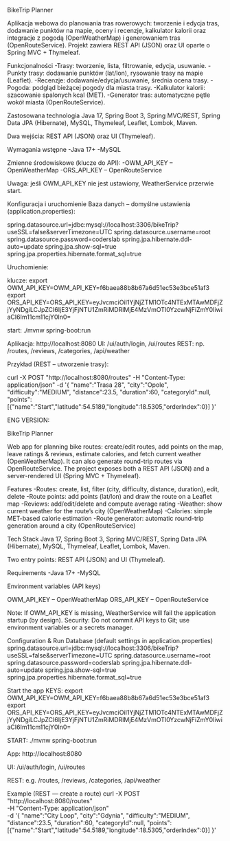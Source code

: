 BikeTrip Planner

Aplikacja webowa do planowania tras rowerowych: tworzenie i edycja tras, dodawanie punktów na mapie, oceny i recenzje, kalkulator kalorii oraz integracje z pogodą (OpenWeatherMap) i generowaniem tras (OpenRouteService).
Projekt zawiera REST API (JSON) oraz UI oparte o Spring MVC + Thymeleaf.

Funkcjonalności
-Trasy: tworzenie, lista, filtrowanie, edycja, usuwanie.
-Punkty trasy: dodawanie punktów (lat/lon), rysowanie trasy na mapie (Leaflet).
-Recenzje: dodawanie/edycja/usuwanie, średnia ocena trasy.
-Pogoda: podgląd bieżącej pogody dla miasta trasy.
-Kalkulator kalorii: szacowanie spalonych kcal (MET).
-Generator tras: automatyczne pętle wokół miasta (OpenRouteService).

Zastosowana technologia
Java 17, Spring Boot 3, Spring MVC/REST, Spring Data JPA (Hibernate), MySQL, Thymeleaf, Leaflet, Lombok, Maven.

Dwa wejścia: REST API (JSON) oraz UI (Thymeleaf).

Wymagania wstępne
-Java 17+
-MySQL

Zmienne środowiskowe (klucze do API):
-OWM_API_KEY – OpenWeatherMap
-ORS_API_KEY – OpenRouteService

Uwaga: jeśli OWM_API_KEY nie jest ustawiony, WeatherService przerwie start.

Konfiguracja i uruchomienie
Baza danych – domyślne ustawienia (application.properties):

spring.datasource.url=jdbc:mysql://localhost:3306/bikeTrip?useSSL=false&serverTimezone=UTC
spring.datasource.username=root
spring.datasource.password=coderslab
spring.jpa.hibernate.ddl-auto=update
spring.jpa.show-sql=true
spring.jpa.properties.hibernate.format_sql=true


Uruchomienie:

klucze:
export OWM_API_KEY=OWM_API_KEY=f6baea88b8b67a6d51ec53e3bce51af3
export ORS_API_KEY=ORS_API_KEY=eyJvcmciOiI1YjNjZTM1OTc4NTExMTAwMDFjZjYyNDgiLCJpZCI6IjE3YjFjNTU1ZmRiMDRlMjE4MzVmOTI0YzcwNjFiZmY0IiwiaCI6Im11cm11cjY0In0\=

start:
./mvnw spring-boot:run


Aplikacja: http://localhost:8080
UI: /ui/auth/login, /ui/routes
REST: np. /routes, /reviews, /categories, /api/weather

Przykład (REST – utworzenie trasy):

curl -X POST "http://localhost:8080/routes" -H "Content-Type: application/json" -d '{
"name":"Trasa 28",
"city":"Opole",
"difficulty":"MEDIUM",
"distance":23.5,
"duration":60,
"categoryId":null,
"points":[{"name":"Start","latitude":54.5189,"longitude":18.5305,"orderIndex":0}]
}'


ENG VERSION:

BikeTrip Planner

Web app for planning bike routes: create/edit routes, add points on the map, leave ratings & reviews, estimate calories, and fetch current weather (OpenWeatherMap). It can also generate round-trip routes via OpenRouteService.
The project exposes both a REST API (JSON) and a server-rendered UI (Spring MVC + Thymeleaf).

Features
-Routes: create, list, filter (city, difficulty, distance, duration), edit, delete
-Route points: add points (lat/lon) and draw the route on a Leaflet map
-Reviews: add/edit/delete and compute average rating
-Weather: show current weather for the route’s city (OpenWeatherMap)
-Calories: simple MET-based calorie estimation
-Route generator: automatic round-trip generation around a city (OpenRouteService)

Tech Stack
Java 17, Spring Boot 3, Spring MVC/REST, Spring Data JPA (Hibernate), MySQL, Thymeleaf, Leaflet, Lombok, Maven.

Two entry points: REST API (JSON) and UI (Thymeleaf).

Requirements
-Java 17+
-MySQL

Environment variables (API keys)

OWM_API_KEY – OpenWeatherMap
ORS_API_KEY – OpenRouteService

Note: If OWM_API_KEY is missing, WeatherService will fail the application startup (by design).
Security: Do not commit API keys to Git; use environment variables or a secrets manager.

Configuration & Run
Database (default settings in application.properties)
spring.datasource.url=jdbc:mysql://localhost:3306/bikeTrip?useSSL=false&serverTimezone=UTC
spring.datasource.username=root
spring.datasource.password=coderslab
spring.jpa.hibernate.ddl-auto=update
spring.jpa.show-sql=true
spring.jpa.properties.hibernate.format_sql=true

Start the app
KEYS:
export OWM_API_KEY=OWM_API_KEY=f6baea88b8b67a6d51ec53e3bce51af3
export ORS_API_KEY=ORS_API_KEY=eyJvcmciOiI1YjNjZTM1OTc4NTExMTAwMDFjZjYyNDgiLCJpZCI6IjE3YjFjNTU1ZmRiMDRlMjE4MzVmOTI0YzcwNjFiZmY0IiwiaCI6Im11cm11cjY0In0\=

START:
./mvnw spring-boot:run


App: http://localhost:8080

UI: /ui/auth/login, /ui/routes

REST: e.g. /routes, /reviews, /categories, /api/weather

Example (REST — create a route)
curl -X POST "http://localhost:8080/routes" \
-H "Content-Type: application/json" \
-d '{
"name":"City Loop",
"city":"Gdynia",
"difficulty":"MEDIUM",
"distance":23.5,
"duration":60,
"categoryId":null,
"points":[{"name":"Start","latitude":54.5189,"longitude":18.5305,"orderIndex":0}]
}'